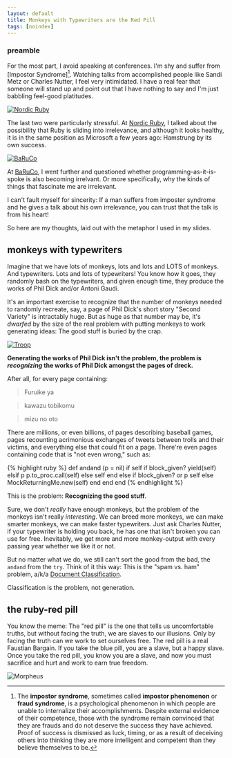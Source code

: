 ```yaml
---
layout: default
title: Monkeys with Typewriters are the Red Pill
tags: [noindex]
---
```


### preamble

For the most part, I avoid speaking at conferences. I'm shy and suffer from [Impostor Syndrome][^is]. Watching talks from accomplished people like Sandi Metz or Charles Nutter, I feel very intimidated. I have a real fear that someone will stand up and point out that I have nothing to say and I'm just babbling feel-good platitudes.

[![Nordic Ruby](http://farm4.staticflickr.com/3794/9026031742_931f2c5760_z.jpg)](http://www.flickr.com/photos/elabsse/9026031742/)

[^is]: The **impostor syndrome**, sometimes called **impostor phenomenon** or **fraud syndrome**, is a psychological phenomenon in which people are unable to internalize their accomplishments. Despite external evidence of their competence, those with the syndrome remain convinced that they are frauds and do not deserve the success they have achieved. Proof of success is dismissed as luck, timing, or as a result of deceiving others into thinking they are more intelligent and competent than they believe themselves to be.

The last two were particularly stressful. At [Nordic Ruby](http://braythwayt.com/2013/06/18/nordic-ruby.html), I talked about the possibility that Ruby is sliding into irrelevance, and although it looks healthy, it is in the same position as Microsoft a few years ago: Hamstrung by its own success.

[![BaRuCo](https://pbs.twimg.com/media/BUNtBK0IQAA9uqQ.jpg:large)](https://twitter.com/schneems/status/379266660773146624/photo/1)

At [BaRuCo](http://www.baruco.org), I went further and questioned whether programming-as-it-is-spoke is also becoming irrelvant. Or more specifically, why the kinds of things that fascinate me are irrelevant.

I can't fault myself for sincerity: If a man suffers from imposter syndrome and he gives a talk about his own irrelevance, you can trust that the talk is from his heart!

So here are my thoughts, laid out with the metaphor I used in my slides.

## monkeys with typewriters

Imagine that we have  lots of monkeys, lots and lots and LOTS of monkeys. And typewriters. Lots and lots of typewriters! You know how it goes, they randomly bash on the typewriters, and given enough time, they produce the works of Phil Dick and/or Antoni Gaudi.

It's an important exercise to recognize that the number of monkeys needed to randomly recreate, say, a page of Phil Dick's short story "Second Variety" is intractably huge. But as huge as that number may be, it's *dwarfed* by the size of the real problem with putting monkeys to work generating ideas: The good stuff is buried by the crap.

[![Troop](http://farm7.staticflickr.com/6024/5888927678_9b2c9b8e14_b.jpg)](http://www.flickr.com/photos/doug88888/5888927678/)

**Generating the works of Phil Dick isn't the problem, the problem is *recognizing* the works of Phil Dick amongst the pages of dreck.**

After all, for every page containing:

> Furuike ya 

> kawazu tobikomu 

> mizu no oto

There are millions, or even billions, of pages describing baseball games, pages recounting acrimonious exchanges of tweets between trolls and their victims, and everything else that could fit on a page. There're even pages containing code that is "not even wrong," such as:

{% highlight ruby %}
def andand (p = nil)
  if self
    if block_given?
      yield(self)
    elsif p
      p.to_proc.call(self)
    else
      self
    end
  else
    if block_given? or p
      self
    else
      MockReturningMe.new(self)
    end
  end 
end
{% endhighlight %}

This is the problem: **Recognizing the good stuff**.

Sure, we don't *really* have enough monkeys, but the problem of the monkeys isn't really *interesting*. We can breed more monkeys, we can make smarter monkeys, we can make faster typewriters. Just ask Charles Nutter, if your typewriter is holding you back, he has one that isn't broken you can use for free. Inevitably, we get more and more monkey-output with every passing year whether we like it or not.

But no matter what we do, we still can't sort the good from the bad, the `andand` from the `try`. Think of it this way: This is the "spam vs. ham" problem, a/k/a [Document Classification](https://en.wikipedia.org/wiki/Document_classification).

Classification is the problem, not generation.

## the ruby-red pill

You know the meme: The "red pill" is the one that tells us uncomfortable truths, but without facing the truth, we are slaves to our illusions. Only by facing the truth can we work to set ourselves free. The red pill is a real Faustian Bargain. If you take the blue pill, you are a slave, but a happy slave. Once you take the red pill, you know you are a slave, and now you must sacrifice and hurt and work to earn true freedom.

![Morpheus](http://www.expoweekly.com/site/wp-content/uploads/2010/03/Morpheus-Red-or-Blue-Pill-the-matrix-1957140-500-568-440x500.jpg)

